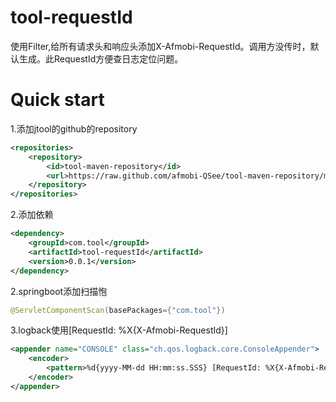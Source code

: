 # tool-requestId

使用Filter,给所有请求头和响应头添加X-Afmobi-RequestId。调用方没传时，默认生成。此RequestId方便查日志定位问题。

# Quick start
1.添加jtool的github的repository
```xml
<repositories>
    <repository>
        <id>tool-maven-repository</id>
        <url>https://raw.github.com/afmobi-QSee/tool-maven-repository/master/releases</url>
    </repository>
</repositories>
```

2.添加依赖
```xml
<dependency>
    <groupId>com.tool</groupId>
    <artifactId>tool-requestId</artifactId>
    <version>0.0.1</version>
</dependency>
```

2.springboot添加扫描怉
```java
@ServletComponentScan(basePackages={"com.tool"})
```

3.logback使用[RequestId: %X{X-Afmobi-RequestId}]
```xml
<appender name="CONSOLE" class="ch.qos.logback.core.ConsoleAppender">
    <encoder>
        <pattern>%d{yyyy-MM-dd HH:mm:ss.SSS} [RequestId: %X{X-Afmobi-RequestId}] %logger{50} - %msg%n</pattern>
    </encoder>
</appender>
```
